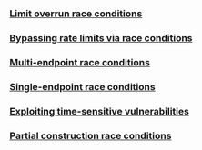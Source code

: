 ### [Limit overrun race conditions](https://portswigger.net/web-security/race-conditions/lab-race-conditions-limit-overrun)


### [Bypassing rate limits via race conditions](https://portswigger.net/web-security/race-conditions/lab-race-conditions-bypassing-rate-limits)


### [Multi-endpoint race conditions](https://portswigger.net/web-security/race-conditions/lab-race-conditions-multi-endpoint)


### [Single-endpoint race conditions](https://portswigger.net/web-security/race-conditions/lab-race-conditions-single-endpoint)


### [Exploiting time-sensitive vulnerabilities](https://portswigger.net/web-security/race-conditions/lab-race-conditions-exploiting-time-sensitive-vulnerabilities)


### [Partial construction race conditions](https://portswigger.net/web-security/race-conditions/lab-race-conditions-partial-construction)
